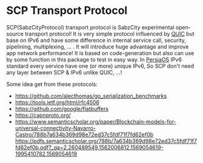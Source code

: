 # SCP Transport Protocol
SCP(SabzCityProtocol) transport protocol is SabzCity experimental open-source transport protocol! It is very simple protocol influenced by [QUIC](https://en.wikipedia.org/wiki/QUIC) but base on IPv6 and have some difference in internal service call, security, pipelining, multiplexing, ... . It will introduce huge advantage and improve app network performance! It is based on code-generation but also can use by some function in this package to test in easy way.
In [PersiaOS](https://github.com/SabzCity/PersiaOS) IPv6 standard every service have one (or more) unique IPv6, So SCP don't need any layer between SCP & IPv6 unlike QUIC, ...!

Some idea get from these protocols:
- https://github.com/alecthomas/go_serialization_benchmarks
- https://tools.ietf.org/html/rfc4506
- https://github.com/google/flatbuffers
- https://capnproto.org/
- https://www.semanticscholar.org/paper/Blockchain-models-for-universal-connectivity-Navarro-Castro/788b7a634b369d98e72ed37c5fdf71f7fd62ef0b
https://pdfs.semanticscholar.org/788b/7a634b369d98e72ed37c5fdf71f7fd62ef0b.pdf?_ga=2.260489549.1562006812.1569054619-1995410782.1569054619
